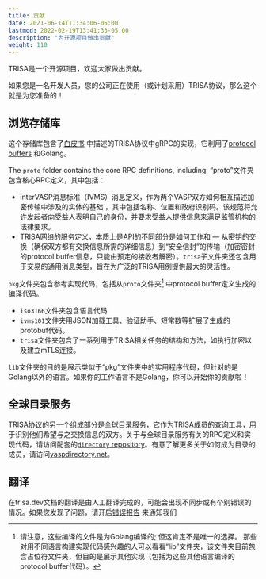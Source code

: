 ```yaml
---
title: 贡献
date: 2021-06-14T11:34:06-05:00
lastmod: 2022-02-19T13:41:33-05:00
description: "为开源项目做出贡献"
weight: 110
---
```


TRISA是一个开源项目，欢迎大家做出贡献。

如果您是一名开发人员，您的公司正在使用（或计划采用）TRISA协议，那么这个就是为您准备的！

## 浏览存储库

这个存储库包含了[白皮书](https://trisa.io/trisa-whitepaper/) 中描述的TRISA协议中gRPC的实现，它利用了[protocol buffers](https://grpc.io/) 和Golang。

The `proto` folder contains the core RPC definitions, including:
“proto”文件夹包含核心RPC定义，其中包括：
 - interVASP消息标准（IVMS）消息定义，作为两个VASP双方如何相互描述加密传输中涉及的实体的基础  ，其中包括名称、位置和政府识别码。该规范将允许发起者向受益人表明自己的身份，并要求受益人提供信息来满足监管机构的法律要求。
 - TRISA网络的服务定义，本质上是API的不同部分是如何工作和 &mdash; 从密钥的交换（确保双方都有交换信息所需的详细信息）到“安全信封”的传输（加密密封的protocol buffer信息，只能由预定的接收者解密）。`trisa`子文件夹还包含用于交易的通用消息类型，旨在为广泛的TRISA用例提供最大的灵活性。

`pkg`文件夹包含参考实现代码，包括从`proto`文件夹[^1] 中protocol buffer定义生成的编译代码。
 - `iso3166`文件夹包含语言代码
 - `ivms101`文件夹用JSON加载工具、验证助手、短常数等扩展了生成的protobuf代码。
 - `trisa`文件夹包含了一系列用于TRISA相关任务的结构和方法，如执行加密以及建立mTLS连接。

`lib`文件夹的目的是展示类似于“pkg”文件夹中的实用程序代码，但针对的是Golang以外的语言。如果你的工作语言不是Golang，你可以开始你的贡献啦！

[^1]: 请注意，这些编译的文件是为Golang编译的; 但这肯定不是唯一的选择。 那些对用不同语言构建实现代码感兴趣的人可以看看“lib”文件夹，该文件夹目前包含占位符文件夹，但目的是展示其他实现（包括为这些其他语言编译的protocol buffer代码）。

## 全球目录服务


TRISA协议的另一个组成部分是全球目录服务，它作为TRISA成员的查询工具，用于识别他们希望与之交换信息的双方。关于与全球目录服务有关的RPC定义和实现代码，请访问配套的[`directory` repository](https://github.com/trisacrypto/directory)。有意了解更多关于如何成为目录的成员，请访问[vaspdirectory.net](https://vaspdirectory.net/)。

## 翻译

在trisa.dev文档的翻译是由人工翻译完成的，可能会出现不同步或有个别错误的情况。如果您发现了问题，请开启[错误报告](https://github.com/trisacrypto/trisa/issues/new) 来通知我们